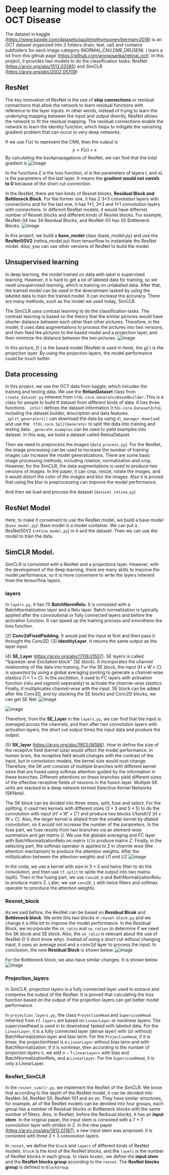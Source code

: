 # Deep learning model to classify the OCT Disease

The dataset in kaggle (https://www.kaggle.com/datasets/paultimothymooney/kermany2018) is an OCT dataset organized into 3 folders (train, test, val) and contains subfolders for each image category (NORMAL,CNV,DME,DRUSEN). I learn a lot from this github page (https://github.com/anoopsanka/retinal_oct). In this project, it provides two models to do the classification tasks: ResNet (https://arxiv.org/abs/1512.03385) and SimCLR (https://arxiv.org/abs/2002.05709)

## ResNet
The key innovation of ResNet is the use of **skip connections** or residual connections that allow the network to learn residual functions with reference to the layer inputs. In other words, instead of trying to learn the underlying mapping between the input and output directly, ResNet allows the network to fit the residual mapping. The residual connections enable the network to learn the identity function, which helps to mitigate the vanishing gradient problem that can occur in very deep networks.

If we use $F(x)$ to represent the CNN, then the output is 
$$
y=F(x)+x
$$
By calculating the backpropagations of ResNet, we can find that the total gradient is
![image](https://github.com/colaquafina/ResNet_OCT_Disease/assets/86960905/a50394f7-4123-4045-8dbd-66cfca71fa8b)

In the functions $\xi$ is the loss function, $xl$ is the parameters of layers l, and $xL$ is the parameters of the last layer. It means the **gradient would not vanish to 0** because of the short cut connection.

In the ResNet, there are two kinds of Resnet blocks, **Residual Block and Bottleneck Block**. For the former one, it has 2 3\*3 convolution layers with connections and for the last one, it has 1\*1, 3\*3 and 1\*1 convolution layers with connections. In different ResNet models, it would have differnet number of Resnet blocks and different kinds of Resnet blocks. For example, ResNet-34 has 34 Residual Blocks, and ResNet-50 has 50 Bottleneck Blocks.
![image](https://github.com/colaquafina/ResNet_OCT_Disease/assets/86960905/fe441af2-5f4e-410a-b46b-9c8bbd8bd4a3)


In this project, we build a **base_model** class (base_model.py) and use the **ResNet50V2** (retina_model.py) from tensorflow to instantiate the ResNet model. Also, you can use other versions of ResNet to build the model.

## Unsupervised learning
In deep learning, the model trained on data with label is supervised learning. However, it is hard to get a lot of labeled data for training, so we need unsupervised learning, which is training on unlabeled data. After that, the trained model can be used in the downstream tasked by using the labeled data to train the trained model. It can increase the accuracy. There are many methods, such as the model we used today, SimCLR.

The SimCLR uses contrast learning to do the classification tasks. The contrast learning is based on the theory that the similar pictures would have shorter diatance between each other than other pictures. Therefore, in the model, it uses data augmentations to process the pictures into two versions, and then feed the pictures to the based model and a projection layer, and then minimize the distance between the two pictures.
![image](https://github.com/colaquafina/ResNet_OCT_Disease/assets/86960905/f4042d2e-c9a9-4e37-a065-e80207163a36)

In this picture, $f(·)$ is the based model (ResNet is used in here), the $g(·)$ is the projection layer. By using the projection layers, the model performance could be much better.

## Data processing
In this project, we use the OCT data from kaggle, which inlcudes the training and testing data. We use the **RetianDataset** class from `create_dataset.py` inherent from `tfds.core.GeneratorBasedBuilder`. This is a class for people to build tf dataset from different kinds of data. It has three functions. `_info()` defines the dataset information (`tfds.core.DatasetInfo`), including the dataset builder, driscription and data features. `_split_generators()` can download the data by using `dl_manager.download` and use the ` tfds.core.SplitGenerator` to split the data into training and testing data. `_generate_examples` can be used to yield examples into dataset. In this way, we build a dataset called RetinaDataset. 

Then we need to preprocess the images (`data_process.py`). For the ResNet, the image processing can be used to increase the number of training images can increase the model generalizations. There are some basic image processing methods, including rotation, normalization and crop. However, for the SimCLR, the data augmentations is used to produce two versions of images. In the paper, it can crop, resize, rotate the images, and it would distort the color of the images and blur the images. Also it is proved that using the blur in preprocessing can improve the model performance.

And then we load and process the dataset (`dataset_retina.py`)

## ResNet Model
Here, to make it convenient to use the ResNet model, we build a base model (`base_model.py`). Base model is a model container. We can put a ResNet50V2 (`retina_model.py`) in it and the dataset. Then we can use the model to train the data.

## SimCLR Model.
SimCLR is comsisted with a ResNet and a projections layer. However, with the development of the deep learning, there are many skills to improve the model performance, so it is more convenient to write the layers inherent from the tensorflow layers.
### layers
In `layers.py`, it has (1) **BatchNormRelu**. It is consisted with a BatchNormalization layer and a Relu layer. Batch normalization is typically applied after the convolutional or fully connected layers and before the activation function. It can speed up the training process and smoothens the loss function. 

(2) **Conv2dFixedPadding**. It would pad the input at first and then pass it throught the Conv2D. (3) **IdentityLayer**. It returns the same output as the layer input.

(4) **SE_Layer** (https://arxiv.org/abs/1709.01507). SE layers is called "Squeeze-and-Excitation block" (SE block). It incorporates the channel relationship of the data into training. For the SE block, the input ($H\times W\times C$) is *squeezed* by using a global averaging pooling to generate a channel-wise stastics ($1\times 1\times C$). In the *excitation*, it used to FC layers with activation function (relu and sigmoid seperately) to activate the channle-wise stastics. Finally, it multiplicates channel-wise with the input. SE block can be added after the Conv2D, and by stacking the SE blocks and Conv2D blocks, we can get SE Net. 
![image](https://github.com/colaquafina/ResNet_OCT_Disease/assets/86960905/7013a425-8dd6-4883-8f27-c5da34c2bce1)

![image](https://github.com/colaquafina/ResNet_OCT_Disease/assets/86960905/e7e4ce49-4841-455e-a3ef-c543e340094c)

Therefore, from the **SE_Layer** in the `layers.py`, we can find that the input is averaged across the channels, and then after two convolution layers with activation layers, the short cut output times the input data and produce the output.

(5) **SK_layer** (https://arxiv.org/abs/1903.06586). How to define the size of the receptive field (kernel size) would affect the model performance. In human brain, the receptive field would changes with the contrast of the input, but in convolution models, the kernel size would nuot change. Therefore, the SK unit consists of multiple branches with different kernel sizes that are fused using softmax attention guided by the information in these branches. Different attentions on these branches yield different sizes of the effective receptive fields of neurons in the fusion layer. Multiple SK units are stacked to a deep network termed Selective Kernel Networks (SKNets). 

The SK block can be divided into three steps, split, fuse and select. For the splitting, it used two kernels with different sizes ($3 \times 3\ and\ 5\times 5$) to do the convolution with input ($H' \times W' \times C'$) and produce two blocks $U1 and U2$ ($H \times W \times C$). Also, the larger kernel is dilated from the smaller kernel by dilated convolution, so it would not increase the number of the parameters. In the fuse part, we fuse results from two branches via an element-wise summation and get matrix $U$. We use the globale averaging and FC layer with BatchNormalizationRelu on matrix $U$ to produce matrix $Z$. Finally, in the selecting part, the softmax operator is applied to Z in channle wise (the attention mechanism) to produce the attention weights. After the miltiplication between the attention weights and $U1\ and\ U2$
![image](https://github.com/colaquafina/ResNet_OCT_Disease/assets/86960905/68333831-5ba2-40db-b64e-da3fe7e2994c)

In the code, we use a kernel with size in $3 \times 3$ and twice filter to do the convolution, and then use `tf.split` to splite the output into two matrix (split). Then in the fusing part, we use  `Conv2D_0` and BathNormalizationRelu to produce matrix Z. Later, we use `conv2D_1` with twice filters and softmax operater to procduce the attention weights. 

### Resnet_block
As we said before, the ResNet can be based on **Residual Blcok** and **Bottleneck block**. We write this two blocks in `resnet-block.py` and we change it a little bit to improve the model performance. In the Residual Block, we incorporate the `sk_ratio` and `se_ration` to determine if we need the SK blcok and SE block. Also, the `sk_ratio` is relevant about the use of ResNet-D (I dont know why). Insetad of using a short cut without changing input, it uses an average pool and a conv2d layer to process the input. In conclusion, the new **Residual Block** is shown below.
![image](https://github.com/colaquafina/ResNet_OCT_Disease/assets/86960905/41a498e6-be18-4682-839e-c6a10bc4e9d7)

For the Bottleneck block, we also have similar changes. It is shown below
![image](https://github.com/colaquafina/ResNet_OCT_Disease/assets/86960905/ae01c7ea-133d-4f66-938c-b5cf028b4276)


### Projection_layers
In SimCLR, projection layers is a fully connected layer used to extrace and compress the output of the ResNet. It is proved that calculating the loss function based on the output of the projection layers can get better model performance.

In `projection_layers.py`, the class `ProjectionHead` and `SupervisedHead` inherited from `tf.layers` are based on `LinearLayer` or nonlinear layers. The supervisedhead is used in to downstreat tasked with labeled data. For the `LinearLayer`, it is a fully connected layer (dense layer) with (or without) BatchNormalization layer and bias term. For the `ProjectionHead`, if it is linear, the projectionHead is a `LinearLayer` without bias term and with BatchNormalization. If it is nonlinear, then according to the number of projection layers $n$, we add $n-1$ `LinearLayers` with bias and BatchNormalizationRelu, and a `LinearLayer`. For the `SupervisedHead`, it is only a LinearLayer.

### ResNet_SimCLR
In the `resnet_simclr.py`, we implement the ResNet of the SimCLR. We know that according to the depth of the ResNet model, it can be devided into ResNet-34, ResNet-50, ResNet-101 and so on. They have similar structures, for example, all of the ResNet models can be devided into four groups, each group has a number of Residual blocks or Bottleneck blocks with the same number of filters. Also, in ResNet, before the Redisual blocks, it has an **input stem**. In the original paper, the input stem is consisted with a 7 \* 7 convolution layer with strides in 2. In the new paper (https://arxiv.org/abs/1812.01187), a new input stem was proposed. It is consisted with three 3 \* 3 convolution layers.

In `resnet`, we define the `block` and `layers` of different kinds of ResNet models. `block` is the kind of the ResNet blocks, and the `layers` is the number of ResNet blocks in each group. In class `ResNet`, we define the **input stem** and the **ResNet blocks group** according to the `resnet`. The **ResNet blocks group** is defined in `BlockGroup`.
